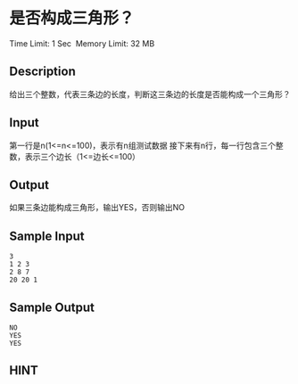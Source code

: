 # 是否构成三角形？
Time Limit: 1 Sec  Memory Limit: 32 MB


## Description
﻿给出三个整数，代表三条边的长度，判断这三条边的长度是否能构成一个三角形？


## Input
第一行是n(1<=n<=100)，表示有n组测试数据
接下来有n行，每一行包含三个整数，表示三个边长（1<=边长<=100）


## Output
如果三条边能构成三角形，输出YES，否则输出NO


## Sample Input
```
3
1 2 3
2 8 7
20 20 1
```
## Sample Output
```
NO
YES
YES
```

## HINT
